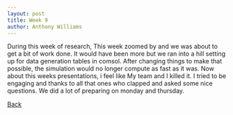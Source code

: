```yaml
---
layout: post
title: Week 9
author: Anthony Williams
---
```


During this week of research, This week zoomed by and we was about to get a bit of work done. It would have been more but we ran into a hill setting up for data generation tables in comsol. After changing things to make that possible, the simulation would no longer compute as fast as it was. Now about this weeks presentations, i feel like My team and I killed it. I tried to be engaging and thanks to all that ones who clapped and asked some nice questions. We did a lot of preparing on monday and thursday. 

[Back](./)
